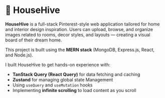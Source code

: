 # 🏡 HouseHive

**HouseHive** is a full-stack Pinterest-style web application tailored for home and interior design inspiration. Users can upload, browse, and organize images related to rooms, decor styles, and layouts — creating a visual board of their dream home. 

This project is built using the **MERN stack** (MongoDB, Express.js, React, and Node.js).

I built HouseHive to get hands-on experience with:
- **TanStack Query (React Query)** for data fetching and caching
- **Zustand** for managing global state Management
- Using `useQuery` and `useMutation` hooks
- Implementing **infinite scrolling** to load content as you scroll

